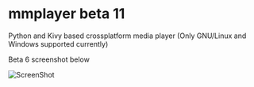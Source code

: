 # mmplayer beta 11
Python and Kivy based crossplatform media player (Only GNU/Linux and Windows supported currently)    

Beta 6 screenshot below     

![ScreenShot](https://raw.github.com/bakterija/mmplayer/master/data/screenshot.png)
